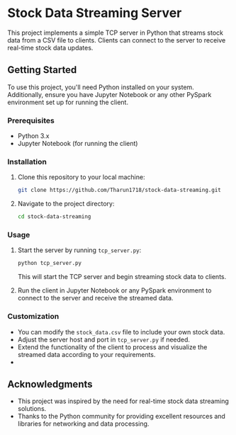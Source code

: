 # Stock Data Streaming Server

This project implements a simple TCP server in Python that streams stock data from a CSV file to clients. Clients can connect to the server to receive real-time stock data updates.

## Getting Started

To use this project, you'll need Python installed on your system. Additionally, ensure you have Jupyter Notebook or any other PySpark environment set up for running the client.

### Prerequisites

- Python 3.x
- Jupyter Notebook (for running the client)

### Installation

1. Clone this repository to your local machine:

    ```bash
    git clone https://github.com/Tharun1718/stock-data-streaming.git
    ```

2. Navigate to the project directory:

    ```bash
    cd stock-data-streaming
    ```

### Usage

1. Start the server by running `tcp_server.py`:

    ```bash
    python tcp_server.py
    ```

   This will start the TCP server and begin streaming stock data to clients.

2. Run the client in Jupyter Notebook or any PySpark environment to connect to the server and receive the streamed data.

### Customization

- You can modify the `stock_data.csv` file to include your own stock data.
- Adjust the server host and port in `tcp_server.py` if needed.
- Extend the functionality of the client to process and visualize the streamed data according to your requirements.
- 

## Acknowledgments

- This project was inspired by the need for real-time stock data streaming solutions.
- Thanks to the Python community for providing excellent resources and libraries for networking and data processing.
